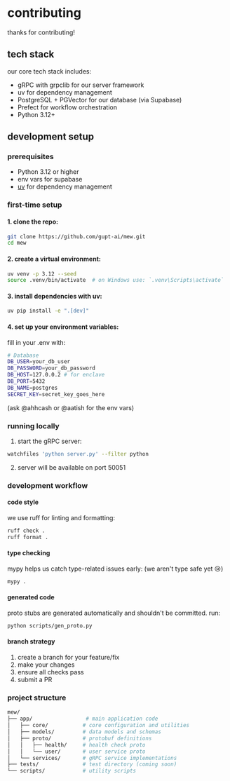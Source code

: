 # contributing
thanks for contributing!

## tech stack
our core tech stack includes:

- gRPC with grpclib for our server framework
- uv for dependency management
- PostgreSQL + PGVector for our database (via Supabase)
- Prefect for workflow orchestration
- Python 3.12+

## development setup
### prerequisites

- Python 3.12 or higher
- env vars for supabase
- [uv](https://github.com/astral-sh/uv) for dependency management

### first-time setup

#### 1. clone the repo:

```bash
git clone https://github.com/gupt-ai/mew.git
cd mew
```

#### 2. create a virtual environment:

```bash
uv venv -p 3.12 --seed
source .venv/bin/activate  # on Windows use: `.venv\Scripts\activate`
```

#### 3. install dependencies with uv:

```bash
uv pip install -e ".[dev]"
```

#### 4. set up your environment variables:

fill in your .env with:
```bash
# Database
DB_USER=your_db_user
DB_PASSWORD=your_db_password
DB_HOST=127.0.0.2 # for enclave
DB_PORT=5432
DB_NAME=postgres
SECRET_KEY=secret_key_goes_here
```

(ask @ahhcash or @aatish for the env vars)

### running locally

1. start the gRPC server:

```bash
watchfiles 'python server.py' --filter python
```

2. server will be available on port 50051

### development workflow
#### **code style**
we use ruff for linting and formatting:
```bash
ruff check .
ruff format .
```

#### **type checking**
mypy helps us catch type-related issues early: (we aren't type safe yet 😢)
```bash
mypy .
```

#### **generated code**
proto stubs are generated automatically and shouldn't be committed. run:
```bash
python scripts/gen_proto.py
```

#### **branch strategy**

1. create a branch for your feature/fix
2. make your changes
3. ensure all checks pass
4. submit a PR

### project structure
```bash
mew/
├── app/                 # main application code
│   ├── core/           # core configuration and utilities
│   ├── models/         # data models and schemas
│   ├── proto/          # protobuf definitions
│   │   ├── health/     # health check proto
│   │   └── user/       # user service proto
│   └── services/       # gRPC service implementations
├── tests/              # test directory (coming soon)
└── scripts/            # utility scripts
```